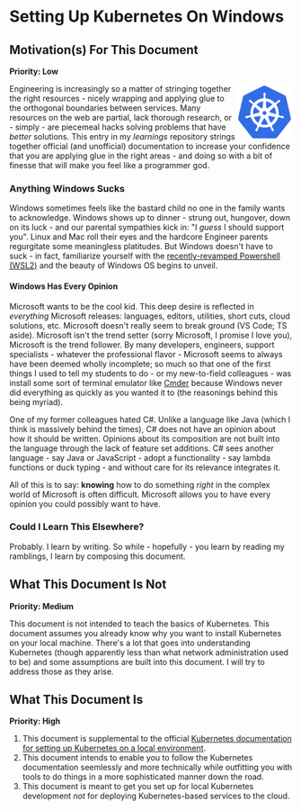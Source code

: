 # Setting Up Kubernetes On Windows

## Motivation(s) For This Document

**Priority: Low**

<img align="right" width="100" height="100" src="./assets/kubernetes.png">

Engineering is increasingly so a matter of stringing together the right resources - nicely wrapping and applying glue to the orthogonal boundaries between services.
Many resources on the web are partial, lack thorough research, or - simply - are piecemeal hacks solving problems that have _better_ solutions. This entry in my _learnings_
repository strings together official (and unofficial) documentation to increase your confidence that you are applying glue in the right areas - and doing so
with a bit of finesse that will make you feel like a programmer god.

### Anything Windows Sucks

Windows sometimes feels like the bastard child no one in the family wants to acknowledge. Windows shows up to dinner - strung out, hungover, down on its luck - and our parental sympathies kick in: "I _guess_ I should support you". Linux and Mac roll their eyes and the hardcore Engineer parents regurgitate some meaningless platitudes. But Windows doesn't have to suck - in fact, familiarize yourself with the [recently-revamped Powershell (WSL2)](https://docs.microsoft.com/en-us/windows/wsl/about) and the beauty of Windows OS begins to unveil.

#### Windows Has Every Opinion

Microsoft wants to be the cool kid. This deep desire is reflected in _everything_ Microsoft releases: languages, editors, utilities, short cuts, cloud solutions, etc. Microsoft doesn't really seem to break ground (VS Code; TS aside). Microsoft isn't the trend setter (sorry Microsoft, I promise I love you), Microsoft is the trend follower. By many developers, engineers, support specialists - whatever the professional flavor - Microsoft seems to always have been deemed wholly incomplete; so much so that one of the first things I used to tell my students to do - or my new-to-field colleagues - was install some sort of terminal emulator like [Cmder](https://cmder.net/) because Windows never did everything as quickly as you wanted it to (the reasonings behind this being myriad).

One of my former colleagues hated C#. Unlike a language like Java (which I think is massively behind the times), C# does not have an opinion about how it should be written. Opinions about its composition are not built into the language through the lack of feature set additions. C# sees another language - say Java or JavaScript - adopt a functionality - say lambda functions or duck typing - and without care for its relevance integrates it.

All of this is to say: **knowing** how to do something _right_ in the complex world of Microsoft is often difficult. Microsoft allows you to have every opinion you could possibly want to have.

### Could I Learn This Elsewhere? 

Probably. I learn by writing. So while - hopefully - you learn by reading my ramblings, I learn by composing this document.

## What This Document Is Not

**Priority: Medium**

This document is not intended to teach the basics of Kubernetes. This document assumes you already know why you want to install Kubernetes on your local machine. There's a lot that goes into understanding Kubernetes (though apparently less than what network administration used to be) and some assumptions are built into this document. I will try to address those as they arise.

## What This Document Is

**Priority: High**

1. This document is supplemental to the official [Kubernetes documentation for setting up Kubernetes on a local environment](https://kubernetes.io/docs/tasks/tools/install-kubectl/). 
1. This document intends to enable you to follow the Kubernetes documentation seemlessly and more technically while outfitting you with tools to do things in a more sophisticated manner down the road. 
1. This document is meant to get you set up for local Kubernetes development _not_ for deploying Kubernetes-based services to the cloud.


